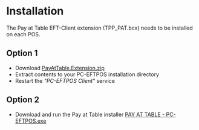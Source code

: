 # Installation

The Pay at Table EFT-Client extension (TPP_PAT.bcx) needs to be installed on each POS.

## Option 1
* Download [PayAtTable.Extension.zip](PayAtTable.Extension.zip)
* Extract contents to your PC-EFTPOS installation directory
* Restart the _"PC-EFTPOS Client"_ service

## Option 2
* Download and run the Pay at Table installer [PAY AT TABLE - PC-EFTPOS.exe](PAY%20AT%20TABLE%20-%20PC-EFTPOS.exe)